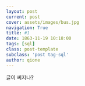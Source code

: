 ```yaml
---
layout: post
current: post
cover: assets/images/bus.jpg
navigation: True
title: #1
date: 1863-11-19 10:18:00
tags: [sql]
class: post-template
subclass: 'post tag-sql'
author: qione
---
```


글이 써지나?